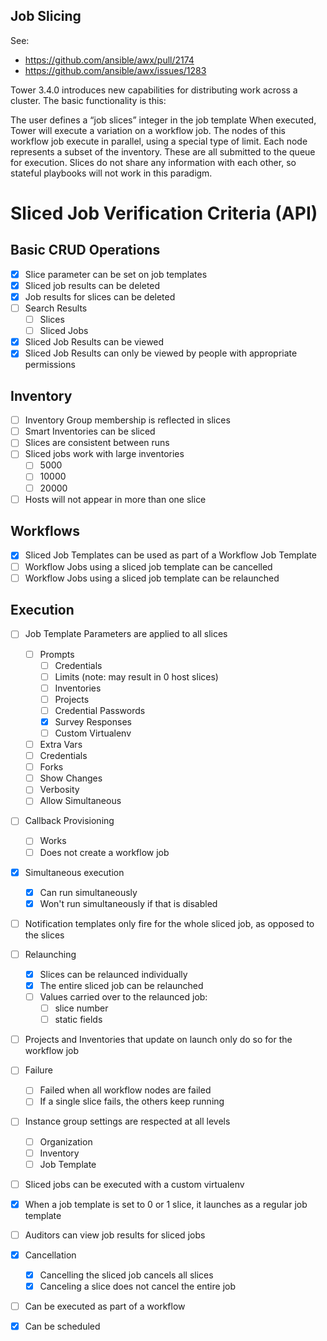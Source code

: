 Job Slicing
-------------

See:
* https://github.com/ansible/awx/pull/2174
* https://github.com/ansible/awx/issues/1283

Tower 3.4.0 introduces new capabilities for distributing work across a cluster. The basic functionality is this:

The user defines a “job slices” integer in the job template
When executed, Tower will execute a variation on a workflow job. The nodes of this workflow job execute in parallel, using a special type of limit.
Each node represents a subset of the inventory. These are all submitted to the queue for execution.
Slices do not share any information with each other, so stateful playbooks will not work in this paradigm.

# Sliced Job Verification Criteria (API)

## Basic CRUD Operations

- [x] Slice parameter can be set on job templates
- [x] Sliced job results can be deleted
- [x] Job results for slices can be deleted
- [ ] Search Results
  - [ ] Slices
  - [ ] Sliced Jobs
- [x] Sliced Job Results can be viewed
- [x] Sliced Job Results can only be viewed by people with appropriate permissions

## Inventory

- [ ] Inventory Group membership is reflected in slices
- [ ] Smart Inventories can be sliced
- [ ] Slices are consistent between runs
- [ ] Sliced jobs work with large inventories
  - [ ] 5000
  - [ ] 10000
  - [ ] 20000
- [ ] Hosts will not appear in more than one slice

## Workflows

- [x] Sliced Job Templates can be used as part of a Workflow Job Template
- [ ] Workflow Jobs using a sliced job template can be cancelled
- [ ] Workflow Jobs using a sliced job template can be relaunched

## Execution
- [ ] Job Template Parameters are applied to all slices
  - [ ] Prompts
    - [ ] Credentials
    - [ ] Limits (note: may result in 0 host slices)
    - [ ] Inventories
    - [ ] Projects
    - [ ] Credential Passwords
    - [x] Survey Responses
    - [ ] Custom Virtualenv
  - [ ] Extra Vars
  - [ ] Credentials
  - [ ] Forks
  - [ ] Show Changes
  - [ ] Verbosity
  - [ ] Allow Simultaneous
- [ ] Callback Provisioning
  - [ ] Works
  - [ ] Does not create a workflow job
- [x] Simultaneous execution
  - [x] Can run simultaneously
  - [x] Won't run simultaneously if that is disabled
- [ ] Notification templates only fire for the whole sliced job, as opposed to the slices
- [ ] Relaunching
  - [x] Slices can be relaunced individually
  - [x] The entire sliced job can be relaunched
  - [ ] Values carried over to the relaunced job:
    - [ ] slice number
    - [ ] static fields
- [ ] Projects and Inventories that update on launch only do so for the workflow job
- [ ] Failure
  - [ ] Failed when all workflow nodes are failed
  - [ ] If a single slice fails, the others keep running
- [ ] Instance group settings are respected at all levels
  - [ ] Organization
  - [ ] Inventory
  - [ ] Job Template
- [ ] Sliced jobs can be executed with a custom virtualenv
- [x] When a job template is set to 0 or 1 slice, it launches as a regular job template
- [ ] Auditors can view job results for sliced jobs
- [x] Cancellation
  - [x] Cancelling the sliced job cancels all slices
  - [x] Canceling a slice does not cancel the entire job
- [ ] Can be executed as part of a workflow
- [x] Can be scheduled

